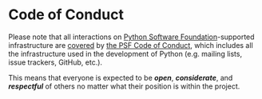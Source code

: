 # Code of Conduct

Please note that all interactions on [Python Software Foundation](https://www.python.org/psf-landing/)-supported infrastructure are [covered](https://www.python.org/psf/records/board/minutes/2014-01-06/#management-of-the-psfs-web-properties) by [the PSF Code of Conduct](https://www.python.org/psf/codeofconduct/), which includes all the infrastructure used in the development of Python (e.g. mailing lists, issue trackers, GitHub, etc.).

This means that everyone is expected to be ***open***, ***considerate***, and ***respectful*** of others no matter what their position is within the project.

